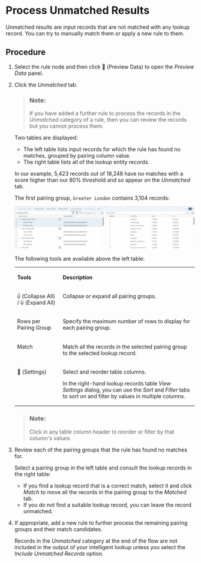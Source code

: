 <!-- loio35fbb44d62e7498bb54461d3a4d460d5 -->

<link rel="stylesheet" type="text/css" href="css/sap-icons.css"/>

# Process Unmatched Results

Unmatched results are input records that are not matched with any lookup record. You can try to manually match them or apply a new rule to them.



<a name="loio35fbb44d62e7498bb54461d3a4d460d5__steps_hmz_25d_cqb"/>

## Procedure

1.  Select the rule node and then click <span class="FPA-icons"></span> \(Preview Data\) to open the *Preview Data* panel.

2.  Click the *Unmatched* tab.

    > ### Note:  
    > If you have added a further rule to process the records in the *Unmatched* category of a rule, then you can review the records but you cannot process them.

    Two tables are displayed:

    -   The left table lists input records for which the rule has found no matches, grouped by pairing column value.
    -   The right table lists all of the lookup entity records.

    In our example, 5,423 records out of 18,248 have no matches with a score higher than our 80% threshold and so appear on the *Unmatched* tab.

    The first pairing group, `Greater London` contains 3,104 records:

    ![](images/IL_Results_-_Unmatched_e47ed9b.png)

    The following tools are available above the left table:


    <table>
    <tr>
    <th valign="top">

    Tools
    
    </th>
    <th valign="top">

    Description
    
    </th>
    </tr>
    <tr>
    <td valign="top">
    
    <span class="SAP-icons"></span> \(Collapse All\) / <span class="SAP-icons"></span> \(Expand All\)
    
    </td>
    <td valign="top">
    
    Collapse or expand all pairing groups.
    
    </td>
    </tr>
    <tr>
    <td valign="top">
    
    Rows per Pairing Group
    
    </td>
    <td valign="top">
    
    Specify the maximum number of rows to display for each pairing group.
    
    </td>
    </tr>
    <tr>
    <td valign="top">
    
    Match
    
    </td>
    <td valign="top">
    
    Match all the records in the selected pairing group to the selected lookup record.
    
    </td>
    </tr>
    <tr>
    <td valign="top">
    
    <span class="FPA-icons"></span> \(Settings\)
    
    </td>
    <td valign="top">
    
    Select and reorder table columns. 

    In the right-hand lookup records table *View Settings* dialog, you can use the *Sort* and *Filter* tabs to sort on and filter by values in multiple columns.
    
    </td>
    </tr>
    </table>
    
    > ### Note:  
    > Click in any table column header to reorder or filter by that column's values.

3.  Review each of the pairing groups that the rule has found no matches for.

    Select a pairing group in the left table and consult the lookup records in the right table:

    -   If you find a lookup record that is a correct match, select it and click *Match* to move all the records in the pairing group to the *Matched* tab.
    -   If you do not find a suitable lookup record, you can leave the record unmatched.

4.  If appropriate, add a new rule to further process the remaining pairing groups and their match candidates.

    Records in the *Unmatched* category at the end of the flow are not included in the output of your intelligent lookup unless you select the *Include Unmatched Records* option.


